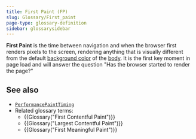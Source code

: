 ```yaml
---
title: First Paint (FP)
slug: Glossary/First_paint
page-type: glossary-definition
sidebar: glossarysidebar
---
```


**First Paint** is the time between navigation and when the browser first renders pixels to the screen, rendering anything that is visually different from the default [background color](/en-US/docs/Web/CSS/background-color) of the [body](/en-US/docs/Web/API/Document/body). It is the first key moment in page load and will answer the question "Has the browser started to render the page?"

## See also

- [`PerformancePaintTiming`](/en-US/docs/Web/API/PerformancePaintTiming)
- Related glossary terms:
  - {{Glossary("First Contentful Paint")}}
  - {{Glossary("Largest Contentful Paint")}}
  - {{Glossary("First Meaningful Paint")}}
